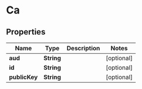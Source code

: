 # Ca

## Properties
Name | Type | Description | Notes
------------ | ------------- | ------------- | -------------
**aud** | **String** |  |  [optional]
**id** | **String** |  |  [optional]
**publicKey** | **String** |  |  [optional]
